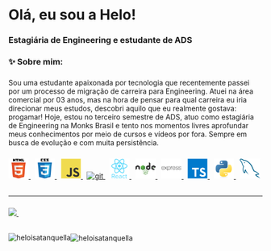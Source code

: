 <h1 align="left">Olá, eu sou a Helo! </h1>

###

<h3 align="left">Estagiária de Engineering e estudante de ADS</h3>

###

<h3 align="left">✨ <strong>Sobre mim:</strong></h3>

###

<p align="left">Sou uma estudante apaixonada por tecnologia que recentemente passei por um processo de migração de carreira para Engineering. Atuei na área comercial por 03 anos, mas na hora de pensar para qual carreira eu iria direcionar meus estudos, descobri aquilo que eu realmente gostava: progamar! Hoje, estou no terceiro semestre de ADS, atuo como estagiária de Engineering na Monks Brasil e tento nos momentos livres aprofundar meus conhecimentos por meio de cursos e vídeos por fora. Sempre em busca de evolução e com muita persistência. </p>

###

<div align="left"> 
    
<a href="https://www.w3.org/html/" target="_blank" rel="noreferrer"> 
<img src="https://raw.githubusercontent.com/devicons/devicon/master/icons/html5/html5-original-wordmark.svg" alt="html5" width="40" height="40"/>
</a> &nbsp;
    
<a href="https://www.w3schools.com/css/" target="_blank" rel="noreferrer"> 
<img src="https://raw.githubusercontent.com/devicons/devicon/master/icons/css3/css3-original-wordmark.svg" alt="css3" width="40" height="40"/> 
</a> &nbsp;
    
<a href="https://developer.mozilla.org/en-US/docs/Web/JavaScript" target="_blank" rel="noreferrer"> 
<img src="https://raw.githubusercontent.com/devicons/devicon/master/icons/javascript/javascript-original.svg" alt="javascript" width="40" height="40"/>
</a> &nbsp;
    
<a href="https://git-scm.com/" target="_blank" rel="noreferrer"> 
<img src="https://www.vectorlogo.zone/logos/git-scm/git-scm-icon.svg" alt="git" width="40" height="40"/> 
</a> &nbsp;

<a href="https://reactjs.org/" target="_blank" rel="noreferrer">
<img src="https://raw.githubusercontent.com/devicons/devicon/master/icons/react/react-original-wordmark.svg" alt="react" width="40" height="40"/>
</a> &nbsp;
    
<a href="https://nodejs.org" target="_blank" rel="noreferrer"> 
<img src="https://raw.githubusercontent.com/devicons/devicon/master/icons/nodejs/nodejs-original-wordmark.svg" alt="nodejs" width="40" height="40"/>
</a> &nbsp;    
   
<a href="https://expressjs.com" target="_blank" rel="noreferrer"> 
<img src="https://raw.githubusercontent.com/devicons/devicon/master/icons/express/express-original-wordmark.svg" alt="express" width="40" height="40"/> </a> &nbsp;  
    
<a href="https://www.typescriptlang.org/" target="_blank" rel="noreferrer"> 
<img src="https://raw.githubusercontent.com/devicons/devicon/master/icons/typescript/typescript-original.svg" alt="typescript" width="40" height="40"/>
</a> &nbsp;    
    
<a href="https://www.python.org" target="_blank" rel="noreferrer">
<img src="https://raw.githubusercontent.com/devicons/devicon/master/icons/python/python-original.svg" alt="python" width="40" height="40"/> 
</a> &nbsp;     

<a href="https://www.python.org" target="_blank" rel="noreferrer">
<img src="https://raw.githubusercontent.com/devicons/devicon/master/icons/mysql/mysql-original.svg" alt="mysql" width="40" height="40"/> 
</a> &nbsp;

****
</div>

###

<div align="left">

<a href="https://www.linkedin.com/in/helo%C3%ADsa-cristov%C3%A3o-da-silva-856398210/" alt="Linkedin" >   
<img src="https://img.shields.io/badge/Linkedin-0A66C2?style=for-the-badge&logo=Linkedin&logoColor=white"/>
</a>&nbsp;<br/><br/>
    

</div>

<p><img align="left" src="https://github-readme-stats.vercel.app/api/top-langs?username=heloisatanquella&show_icons=true&locale=en&layout=compact" alt="heloisatanquella" /></p>

<p> <img align="center" src="https://github-readme-stats.vercel.app/api?username=heloisatanquella&show_icons=true&locale=en" alt="heloisatanquella" /></p>
    
  
</div>

</div>
